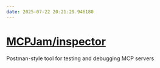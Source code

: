 ```yaml
---
date: 2025-07-22 20:21:29.946180
---
```


# [MCPJam/inspector](https://github.com/MCPJam/inspector)

Postman-style tool for testing and debugging MCP servers
